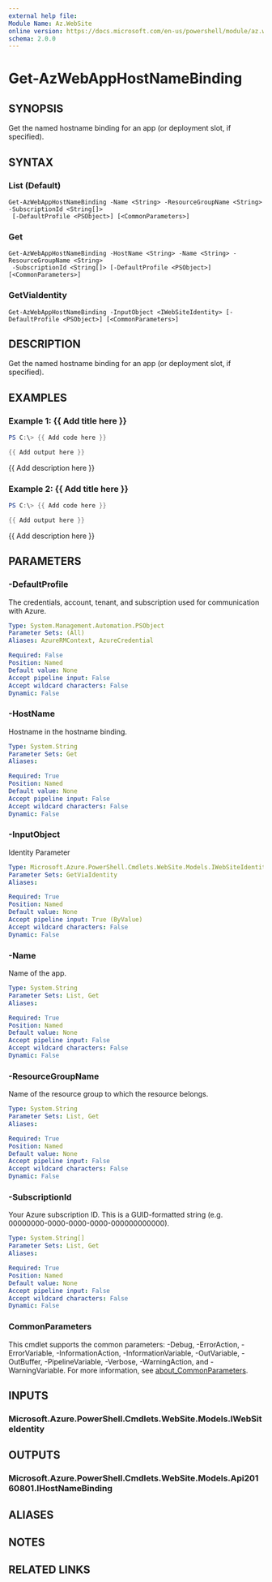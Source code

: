```yaml
---
external help file:
Module Name: Az.WebSite
online version: https://docs.microsoft.com/en-us/powershell/module/az.website/get-azwebapphostnamebinding
schema: 2.0.0
---
```


# Get-AzWebAppHostNameBinding

## SYNOPSIS
Get the named hostname binding for an app (or deployment slot, if specified).

## SYNTAX

### List (Default)
```
Get-AzWebAppHostNameBinding -Name <String> -ResourceGroupName <String> -SubscriptionId <String[]>
 [-DefaultProfile <PSObject>] [<CommonParameters>]
```

### Get
```
Get-AzWebAppHostNameBinding -HostName <String> -Name <String> -ResourceGroupName <String>
 -SubscriptionId <String[]> [-DefaultProfile <PSObject>] [<CommonParameters>]
```

### GetViaIdentity
```
Get-AzWebAppHostNameBinding -InputObject <IWebSiteIdentity> [-DefaultProfile <PSObject>] [<CommonParameters>]
```

## DESCRIPTION
Get the named hostname binding for an app (or deployment slot, if specified).

## EXAMPLES

### Example 1: {{ Add title here }}
```powershell
PS C:\> {{ Add code here }}

{{ Add output here }}
```

{{ Add description here }}

### Example 2: {{ Add title here }}
```powershell
PS C:\> {{ Add code here }}

{{ Add output here }}
```

{{ Add description here }}

## PARAMETERS

### -DefaultProfile
The credentials, account, tenant, and subscription used for communication with Azure.

```yaml
Type: System.Management.Automation.PSObject
Parameter Sets: (All)
Aliases: AzureRMContext, AzureCredential

Required: False
Position: Named
Default value: None
Accept pipeline input: False
Accept wildcard characters: False
Dynamic: False
```

### -HostName
Hostname in the hostname binding.

```yaml
Type: System.String
Parameter Sets: Get
Aliases:

Required: True
Position: Named
Default value: None
Accept pipeline input: False
Accept wildcard characters: False
Dynamic: False
```

### -InputObject
Identity Parameter

```yaml
Type: Microsoft.Azure.PowerShell.Cmdlets.WebSite.Models.IWebSiteIdentity
Parameter Sets: GetViaIdentity
Aliases:

Required: True
Position: Named
Default value: None
Accept pipeline input: True (ByValue)
Accept wildcard characters: False
Dynamic: False
```

### -Name
Name of the app.

```yaml
Type: System.String
Parameter Sets: List, Get
Aliases:

Required: True
Position: Named
Default value: None
Accept pipeline input: False
Accept wildcard characters: False
Dynamic: False
```

### -ResourceGroupName
Name of the resource group to which the resource belongs.

```yaml
Type: System.String
Parameter Sets: List, Get
Aliases:

Required: True
Position: Named
Default value: None
Accept pipeline input: False
Accept wildcard characters: False
Dynamic: False
```

### -SubscriptionId
Your Azure subscription ID.
This is a GUID-formatted string (e.g.
00000000-0000-0000-0000-000000000000).

```yaml
Type: System.String[]
Parameter Sets: List, Get
Aliases:

Required: True
Position: Named
Default value: None
Accept pipeline input: False
Accept wildcard characters: False
Dynamic: False
```

### CommonParameters
This cmdlet supports the common parameters: -Debug, -ErrorAction, -ErrorVariable, -InformationAction, -InformationVariable, -OutVariable, -OutBuffer, -PipelineVariable, -Verbose, -WarningAction, and -WarningVariable. For more information, see [about_CommonParameters](http://go.microsoft.com/fwlink/?LinkID=113216).

## INPUTS

### Microsoft.Azure.PowerShell.Cmdlets.WebSite.Models.IWebSiteIdentity

## OUTPUTS

### Microsoft.Azure.PowerShell.Cmdlets.WebSite.Models.Api20160801.IHostNameBinding

## ALIASES

## NOTES

## RELATED LINKS

